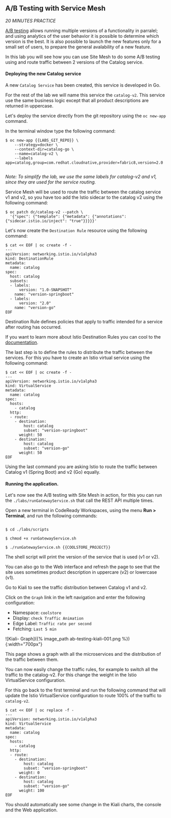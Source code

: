 ## A/B Testing with Service Mesh

*20 MINUTES PRACTICE*


[A/B testing](https://en.wikipedia.org/wiki/A/B_testing) allows running multiple versions of a functionality in parralel; and using analytics of the user behavior it is possible to determine which version is the best. 
It is also possible to launch the new features only for a small set of users, to prepare the general avalability of a new feature. 

In this lab you will see how you can use Site Mesh to do some A/B testing using and route traffic between 2 versions of the Catalog service.

#### Deploying the new Catalog service

A new `Catalog Service` has been created, this service is developed in Go.

For the rest of the lab we will name this service the `catalog-v2`. This service use the same business logic except that all product descriptions are returned in uppercase.

Let's deploy the service directly from the git repository using the `oc new-app` command.

In the terminal window type the following command:

~~~shell
$ oc new-app {{LABS_GIT_REPO}} \
    --strategy=docker \
    --context-dir=catalog-go \
    --name=catalog-v2 \
    --labels app=catalog,group=com.redhat.cloudnative,provider=fabric8,version=2.0
 
~~~

*Note: To simplify the lab, we use the same labels for catalog-v2 and v1, since they are used for the service routing.*

Service Mesh will be used to route the traffic between the catalog service v1 and v2, so you have too add the Istio sidecar to the catalog v2 using the following command:

~~~shell
$ oc patch dc/catalog-v2 --patch \
  '{"spec": {"template": {"metadata": {"annotations": {"sidecar.istio.io/inject": "true"}}}}}'
~~~

Let's now create the `Destination Rule` resource using the following command:

~~~shell
$ cat << EOF | oc create -f -
---
apiVersion: networking.istio.io/v1alpha3
kind: DestinationRule
metadata:
  name: catalog
spec:
  host: catalog
  subsets:
  - labels:
      version: "1.0-SNAPSHOT"
    name: "version-springboot"
  - labels:
      version: "2.0"
    name: "version-go"
EOF
~~~

Destination Rule defines policies that apply to traffic intended for a service after routing has occurred. 

If you want to learn more about Istio Destination Rules you can cool to the [documentation](https://istio.io/docs/reference/config/networking/v1alpha3/destination-rule/).


The last step is to define the rules to distribute the traffic between the services. For this you have to create an Istio virtual service using the following command:


~~~shell
$ cat << EOF | oc create -f -
---
apiVersion: networking.istio.io/v1alpha3
kind: VirtualService
metadata:
  name: catalog
spec:
  hosts:
    - catalog
  http:
  - route:
    - destination:
        host: catalog
        subset: "version-springboot"
      weight: 50
    - destination:
        host: catalog
        subset: "version-go"
      weight: 50
EOF
~~~

Using the last command you are asking Istio to route the traffic between Catalog v1 (Spring Boot) and v2 (Go) equally.

#### Running the application.

Let's now see the A/B testing with Site Mesh in action, for this you can run the `./labs/runGatewayService.sh` that call the REST API multiple times.

Open a new terminal in CodeReady Workspaces, using the menu **Run > Terminal**, and run the following commands:

~~~shell

$ cd ./labs/scripts

$ chmod +x runGatewayService.sh

$ ./runGatewayService.sh {{COOLSTORE_PROJECT}}

~~~~

The shell script will print the version of the service that is used (v1 or v2).

You can also go to the Web interface and refresh the page to see that the site uses sometimes product description in uppercare (v2) or lowercase (v1).

Go to Kiali to see the traffic distribution between Catalog v1 and v2.

Click on the `Graph` link in the left navigation and enter the following configuration:

* Namespace: `coolstore`
* Display: `check Traffic Animation`
* Edge Label: `Traffic rate per second`
* Fetching: `Last 5 min`

![Kiali- Graph]({% image_path ab-testing-kiali-001.png %}){:width="700px"}


This page shows a graph with all the microservices and the distribution of the traffic between them.


You can now easily change the traffic rules, for example to switch all the traffic to the catalog-v2. For this change the weight in the Istio VirtualService configuration.

For this go back to the first terminal and run the following command that will update the Istio VirtualService configuration to route 100% of the traffic to `catalog-v2`.

~~~shell
$ cat << EOF | oc replace -f -
---
apiVersion: networking.istio.io/v1alpha3
kind: VirtualService
metadata:
  name: catalog
spec:
  hosts:
    - catalog
  http:
  - route:
    - destination:
        host: catalog
        subset: "version-springboot"
      weight: 0
    - destination:
        host: catalog
        subset: "version-go"
      weight: 100
EOF
~~~

You should automatically see some change in the Kiali charts, the console and the Web application.

